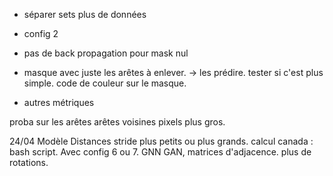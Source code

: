- séparer sets
plus de données
- config 2
- pas de back propagation pour mask nul
- masque avec juste les arêtes à enlever. -> les prédire.
tester si c'est plus simple.
code de couleur sur le masque.

- autres métriques


proba sur les arêtes
arêtes voisines 
pixels plus gros.



24/04
Modèle Distances
stride plus petits ou plus grands.
calcul canada : bash script.
Avec config 6 ou 7.
GNN
GAN, matrices d'adjacence.
plus de rotations.


